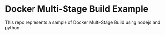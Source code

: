 # Docker Multi-Stage Build Example

This repo represents a sample of Docker Multi-Stage Build using nodejs and python.
